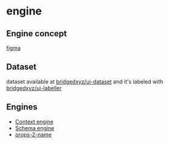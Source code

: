 # engine

## Engine concept

[figma](https://www.figma.com/file/iypAHagtcSp3Osfo2a7EDz/core?node-id=0%3A59&viewport=-95%2C173%2C0.036949463188648224)

## Dataset

dataset available at [bridgedxyz/ui-dataset](https://github.com/bridgedxyz/ui-dataset) and it's labeled with [bridgedxyz/ui-labeller](https://github.com/bridgedxyz/ui-labeller)

## Engines

- [Context engine](https://github.com/bridgedxyz/context)
- [Schema engine](https://github.com/bridgedxyz/schema)
- [props-2-name](https://github.com/gridaco/props-2-name)
